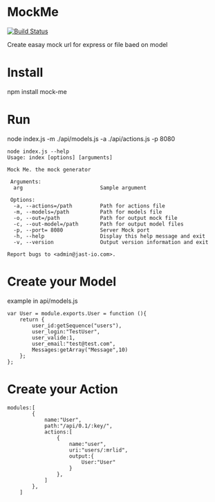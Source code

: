 MockMe
========
[![Build Status](https://travis-ci.org/Iragne/MockMe.png?branch=master)](https://travis-ci.org/Iragne/MockMe)

Create easay mock url for express or file baed on model


Install
=======
npm install mock-me

Run
===
node index.js -m ./api/models.js -a ./api/actions.js  -p 8080 

```
node index.js --help
Usage: index [options] [arguments]

Mock Me. the mock generator

 Arguments:
  arg                         Sample argument

 Options:
  -a, --actions=/path         Path for actions file
  -m, --models=/path          Path for models file
  -o, --out=/path             Path for output mock file
  -c, --out-model=/path       Path for output model files
  -p, --port= 8080            Server Mock port
  -h, --help                  Display this help message and exit
  -v, --version               Output version information and exit

Report bugs to <admin@jast-io.com>.
```


Create your Model
================
example in api/models.js

```
var User = module.exports.User = function (){
    return {
		user_id:getSequence("users"),
		user_login:"TestUser",
		user_valide:1,
		user_email:"test@test.com",
		Messages:getArray("Message",10)
	};
};
```


Create your Action
==================
```
modules:[
    	{
			name:"User",
			path:"/api/0.1/:key/",
			actions:[
				{
					name:"user",
					uri:"users/:mrlid",
					output:{
						User:"User"
					}
				},
			]
		},
	]
```


